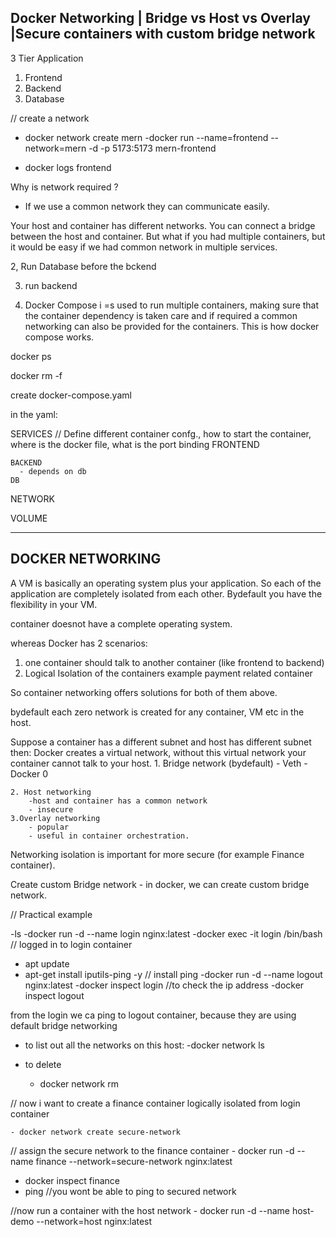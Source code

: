 Docker Networking | Bridge vs Host vs Overlay |Secure containers with custom bridge network
-----------------------------------------------------------------



3 Tier Application
1. Frontend
2. Backend
3. Database


// create a network
- docker network create mern
-docker run --name=frontend --network=mern -d -p 5173:5173 mern-frontend

- docker logs frontend

Why is network required ?
- If we use a common network they can communicate easily.

Your host and container has different networks. You can connect a bridge between the host and container. But what if you had multiple containers, but it would be easy if we had common network in multiple services.


2, Run Database before the bckend

3. run backend

4. Docker Compose
i =s used to run multiple containers, making sure that the container dependency is taken care and if required a common networking can also be provided for the containers. This is how docker compose works.


docker ps

docker rm -f <container-id>


create docker-compose.yaml

in the yaml:

SERVICES // Define different container confg., how to start the container, where is the docker file, what is the port binding
	FRONTEND

	BACKEND
	  - depends on db
	DB

NETWORK


VOLUME



-------------------------------------------------------------

DOCKER NETWORKING
------------------
A VM is basically an operating system plus your application. 
So each of the application are completely isolated from each other.
Bydefault  you have the flexibility in your VM.

container doesnot have a complete operating system.

whereas Docker has 2 scenarios:
 1. one container should talk to another container (like frontend to backend)
 2. Logical Isolation of the containers example payment related container

So container networking offers solutions for both of them above.


bydefault each zero network is created for any container, VM etc in the host.

Suppose a container has a different subnet and host has different subnet then:
Docker creates a virtual network, without this virtual network your container cannot talk to your host.
	1. Bridge network (bydefault)	- Veth - Docker 0

	2. Host networking
		-host and container has a common network
		- insecure
	3.Overlay networking
		- popular 
		- useful in container orchestration.

Networking isolation is important for more secure (for example Finance container).

Create custom Bridge network
	- in docker, we can create custom bridge network.

// Practical example

-ls
-docker run -d --name login nginx:latest
-docker exec -it login /bin/bash	// logged in to login container
- apt update
- apt-get install iputils-ping -y 	// install ping
-docker run -d --name logout nginx:latest
-docker inspect login //to check the ip address
-docker inspect logout

from the login we ca ping to logout container, because they are using default bridge networking

- to list out all the networks on this host:
	-docker network ls

- to delete 
	- docker network rm <network name>

// now i want to create a finance container logically isolated from login container

	- docker network create secure-network

// assign the secure network to the finance container
	- docker run -d --name finance --network=secure-network nginx:latest

- docker inspect finance
- ping <ipaddress from the inspect>	//you wont be able to ping to secured network

//now run a container with the host network
	- docker run -d --name host-demo --network=host nginx:latest




